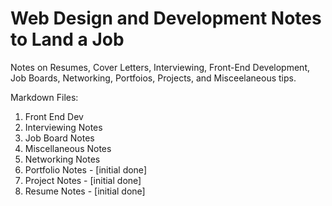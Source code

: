 # Web Design and Development Notes to Land a Job

Notes on Resumes, Cover Letters, Interviewing, Front-End Development, Job Boards, Networking, Portfoios, Projects, and Misceelaneous tips.

Markdown Files:

1. Front End Dev
1. Interviewing Notes
1. Job Board Notes
1. Miscellaneous Notes
1. Networking Notes
1. Portfolio Notes - [initial done]
1. Project Notes - [initial done]
1. Resume Notes - [initial done]
